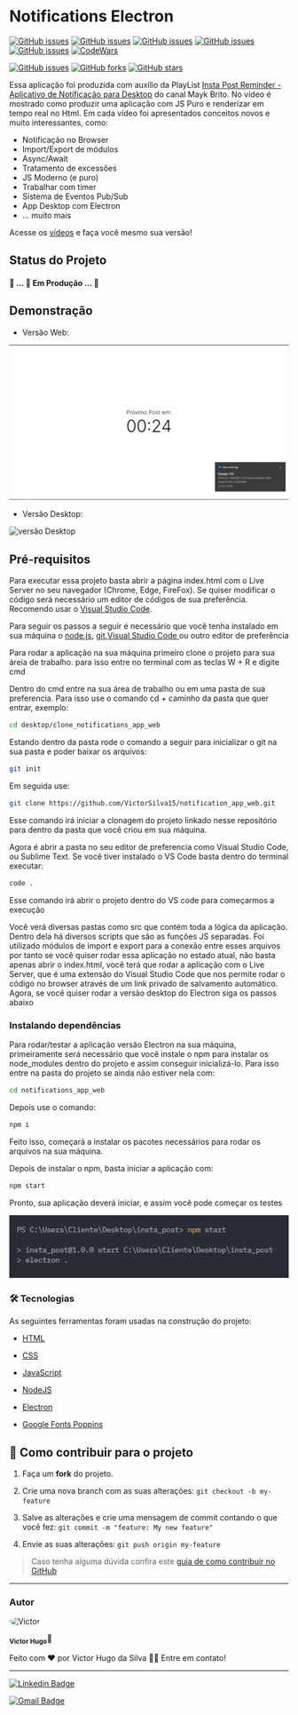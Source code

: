 # Notifications Electron

<a  href="https://developer.mozilla.org/pt-BR/docs/Web/HTML"  target="blank"><img  alt="GitHub issues"  src="https://img.shields.io/static/v1?label=tech&message=HTML5&color=E34F26&style=for-the-badge&logo=HTML5"></a> <a  href="https://developer.mozilla.org/pt-BR/docs/Web/CSS"  target="blank"><img  alt="GitHub issues"  src="https://img.shields.io/static/v1?label=tech&message=CSS3&color=1572B6&style=for-the-badge&logo=CSS3"></a> <a  href="https://developer.mozilla.org/pt-BR/docs/Web/JavaScript"  target="blank"><img  alt="GitHub issues"  src="https://img.shields.io/static/v1?label=tech&message=JavaScript&color=F7DF1E&style=for-the-badge&logo=JavaScript"></a> <a  href="https://www.electronjs.org/"  target="blank"><img  alt="GitHub issues"  src="https://img.shields.io/static/v1?label=tech&message=Electron&color=47848F&style=for-the-badge&logo=electron"></a> <a  href="https://nodejs.org/en/"  target="blank"><img  alt="GitHub issues"  src="https://img.shields.io/static/v1?label=tech&message=NodeJs&color=339933&style=for-the-badge&logo=node.js"></a> <a  href="https://www.codewars.com/users/Victor%20Hugo%20da%20Silva"  target="blank"><img  alt="CodeWars"  src="https://img.shields.io/static/v1?label=Follow&message=CodeWars&color=B1361E&style=for-the-badge&logo=codewars"></a>

[![GitHub issues](https://img.shields.io/github/issues/VictorSilva15/notification_app_web?style=for-the-badge)](https://github.com/VictorSilva15/notification_app_web/issues) [![GitHub forks](https://img.shields.io/github/forks/VictorSilva15/notification_app_web?style=for-the-badge)](https://github.com/VictorSilva15/notification_app_web/network) [![GitHub stars](https://img.shields.io/github/stars/VictorSilva15/notification_app_web?style=for-the-badge)](https://github.com/VictorSilva15/notification_app_web/stargazers)

Essa aplicação foi produzida com auxílio da PlayList [Insta Post Reminder - Aplicativo de Notificação para Desktop](https://www.youtube.com/playlist?list=PLeLKux5eT3kbD0iUjYCHmea57EGQSphc9) do canal Mayk Brito. No vídeo é mostrado como produzir uma aplicação com JS Puro e renderizar em tempo real no Html. Em cada vídeo foi apresentados conceitos novos e muito interessantes, como:

- Notificação no Browser
- Import/Export de módulos
- Async/Await
- Tratamento de excessões
- JS Moderno (e puro)
- Trabalhar com timer
- Sistema de Eventos Pub/Sub
- App Desktop com Electron
- ... muito mais

Acesse os [vídeos](https://www.youtube.com/watch?v=Mhd6x2Z-F_w) e faça você mesmo sua versão!

<h2>Status do Projeto</h2>

<h4> 🚧 ... 🚀 Em Produção  ... 🚧 </h4>

<h2> Demonstração </h2>

- Versão Web:

<img src="./screenshots/versao-web.png" alt="versão Web">

- Versão Desktop:

<img src="./screenshots/versao.png" alt="versão Desktop">

<h2>Pré-requisitos</h2>

<p>Para executar essa projeto basta abrir a página index.html com o Live Server no seu navegador (Chrome, Edge, FireFox). Se quiser modificar o código será necessário um editor de códigos de sua preferência. Recomendo usar o <a  href="https://code.visualstudio.com/download"  alt="VS Code">Visual Studio Code</a>.</p>

<p>Para seguir os passos a seguir é necessário que você tenha instalado em sua máquina o <a  href="https://nodejs.org/en/"  alt="Link do Node.js">node.js</a>, <a  href="https://git-scm.com/downloads"  alt="Link do Git">git</a>,<a  href="https://code.visualstudio.com/download"  alt="Link do Visual Studio Code">Visual Studio Code </a> ou outro editor de preferência </p>

<p>Para rodar a aplicação na sua máquina primeiro clone o projeto para sua áreia de trabalho. para isso entre no terminal com as teclas W + R e digite cmd</p>

<p>Dentro do cmd entre na sua área de trabalho ou em uma pasta de sua preferencia. Para isso use o comando cd + caminho da pasta que quer entrar, exemplo:</p>

```bash
cd desktop/clone_notifications_app_web
```

<p>Estando dentro da pasta rode o comando a seguir para inicializar o git na sua pasta e poder baixar os arquivos:</p>

```bash
git init
```

<p>Em seguida use: </p>

```bash
git clone https://github.com/VictorSilva15/notification_app_web.git
```

<p>Esse comando irá iniciar a clonagem do projeto linkado nesse repositório para dentro da pasta que você criou em sua máquina.</p>

<p>Agora é abrir a pasta no seu editor de preferencia como Visual Studio Code, ou Sublime Text. Se você tiver instalado o VS Code basta dentro do terminal executar: </p>

```bash
code .
```

<p>Esse comando irá abrir o projeto dentro do VS code para começarmos a execução</p>

Você verá diversas pastas como src que contém toda a lógica da aplicação. Dentro dela há diversos scripts que são as funções JS separadas. Foi utilizado módulos de import e export para a conexão entre esses arquivos por tanto se você quiser rodar essa aplicação no estado atual, não basta apenas abrir o index.html, você terá que rodar a aplicação com o Live Server, que é uma extensão do Visual Studio Code que nos permite rodar o código no browser através de um link privado de salvamento automático. Agora, se você quiser rodar a versão desktop do Electron siga os passos abaixo</p>

<h3>Instalando dependências</h3>

<p>Para rodar/testar a aplicação versão Electron na sua máquina, primeiramente será necessário que você instale o npm para instalar os node_modules dentro do projeto e assim conseguir inicializá-lo. Para isso entre na pasta do projeto se ainda não estiver nela com: </p>

```bash
cd notifications_app_web
```

<p>Depois use o comando:</p>

```bash
npm i
```

<p>Feito isso, começará a instalar os pacotes necessários para rodar os arquivos na sua máquina. </p>

<p>Depois de instalar o npm, basta iniciar a aplicação com:</p>

```bash
npm start
```

<p>Pronto, sua aplicação deverá iniciar, e assim você pode começar os testes</p>

<img src="./screenshots/app-running.png" alt="versão Desktop">

### 🛠 Tecnologias

As seguintes ferramentas foram usadas na construção do projeto:

- [HTML](https://developer.mozilla.org/pt-BR/docs/Web/html)

- [CSS](https://developer.mozilla.org/pt-BR/docs/Web/css)

- [JavaScript](https://developer.mozilla.org/pt-BR/docs/Web/JavaScript)

- [NodeJS](https://nodejs.org/en/)

- [Electron](https://www.electronjs.org/)

- [Google Fonts Poppins](https://fonts.google.com/specimen/Poppins?query=Popp)

## 💪 Como contribuir para o projeto

1. Faça um **fork** do projeto.

2. Crie uma nova branch com as suas alterações: `git checkout -b my-feature`

3. Salve as alterações e crie uma mensagem de commit contando o que você fez: `git commit -m "feature: My new feature"`

4. Envie as suas alterações: `git push origin my-feature`

> Caso tenha alguma dúvida confira este [guia de como contribuir no GitHub](./CONTRIBUTING.md)

---

### Autor

<img  style="border-radius: 50%;"  src="https://avatars.githubusercontent.com/u/70340221?v=4"  width="100px;"  alt="Victor"/>
  
<sub><b>Victor Hugo</b></sub>🚀

Feito com ❤️ por Victor Hugo da Silva 👋🏽 Entre em contato!

---

[![Linkedin Badge](https://img.shields.io/badge/-Victor-blue?style=flat-square&logo=Linkedin&logoColor=white&link=https://www.linkedin.com/in/tgmarinho/)](https://www.linkedin.com/in/victor-silva-9485021b2/)

[![Gmail Badge](https://img.shields.io/badge/-victor470hugo@gmail.com-c14438?style=flat-square&logo=Gmail&logoColor=white&link=mailto:tgmarinho@gmail.com)](mailto:victor470hugo@gmail.com)
